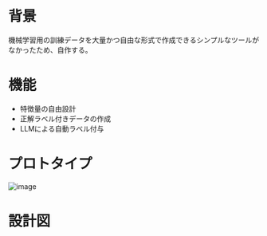 # 背景
機械学習用の訓練データを大量かつ自由な形式で作成できるシンプルなツールがなかったため、自作する。

# 機能
- 特徴量の自由設計
- 正解ラベル付きデータの作成
- LLMによる自動ラベル付与

# プロトタイプ
![image](https://github.com/user-attachments/assets/e6872780-9e7f-4296-8050-03225345d234)

# 設計図
